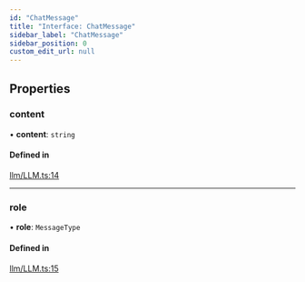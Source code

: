 ```yaml
---
id: "ChatMessage"
title: "Interface: ChatMessage"
sidebar_label: "ChatMessage"
sidebar_position: 0
custom_edit_url: null
---
```


## Properties

### content

• **content**: `string`

#### Defined in

[llm/LLM.ts:14](https://github.com/run-llama/LlamaIndexTS/blob/3e85a90/packages/core/src/llm/LLM.ts#L14)

___

### role

• **role**: `MessageType`

#### Defined in

[llm/LLM.ts:15](https://github.com/run-llama/LlamaIndexTS/blob/3e85a90/packages/core/src/llm/LLM.ts#L15)
